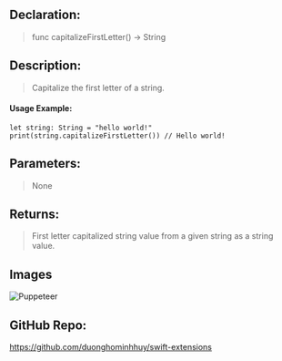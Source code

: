 ## Declaration: 
> func capitalizeFirstLetter() -> String


## Description: 
> Capitalize the first letter of a string.


#### Usage Example: 
`````
let string: String = "hello world!"
print(string.capitalizeFirstLetter()) // Hello world!
`````

## Parameters: 
> None


## Returns: 
> First letter capitalized string value from a given string as a string value.


## Images
![Puppeteer](https://octodex.github.com/images/puppeteer.png)


## GitHub Repo:
https://github.com/duonghominhhuy/swift-extensions



